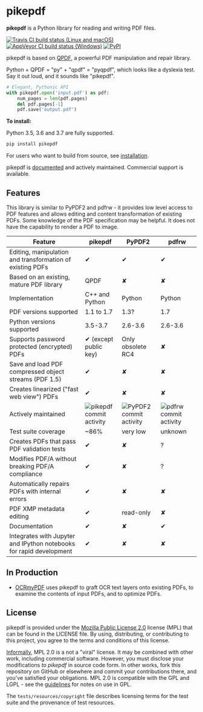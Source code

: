 pikepdf
=======

**pikepdf** is a Python library for reading and writing PDF files.

[![Travis CI build status (Linux and macOS)](https://img.shields.io/travis/pikepdf/pikepdf/master.svg?label=Linux%2fmacOS%20build)](https://travis-ci.org/pikepdf/pikepdf) [![AppVeyor CI build status (Windows)](https://img.shields.io/appveyor/ci/jbarlow83/pikepdf/master.svg?label=Windows%20build)](https://ci.appveyor.com/project/jbarlow83/pikepdf) [![PyPI](https://img.shields.io/pypi/v/pikepdf.svg)](https://pypi.org/project/pikepdf/)

pikepdf is based on [QPDF](https://github.com/qpdf/qpdf), a powerful PDF manipulation and repair library.

Python + QPDF = "py" + "qpdf" = "pyqpdf", which looks like a dyslexia test. Say it out loud, and it sounds like "pikepdf".

```python
# Elegant, Pythonic API
with pikepdf.open('input.pdf') as pdf:
    num_pages = len(pdf.pages)
    del pdf.pages[-1]
    pdf.save('output.pdf')
```

**To install:**

Python 3.5, 3.6 and 3.7 are fully supported.

```bash
pip install pikepdf
```

For users who want to build from source, see [installation](https://pikepdf.readthedocs.io/en/latest/index.html).

pikepdf is [documented](https://pikepdf.readthedocs.io/en/latest/index.html) and actively maintained. Commercial support is available.

Features
--------

This library is similar to PyPDF2 and pdfrw - it provides low level access to PDF features and allows editing and content transformation of existing PDFs. Some knowledge of the PDF specification may be helpful. It does not have the capability to render a PDF to image.

| **Feature**                                                         | **pikepdf**                         | **PyPDF2**                                | **pdfrw**                               |
|---------------------------------------------------------------------|-------------------------------------|-------------------------------------------|-----------------------------------------|
| Editing, manipulation and transformation of existing PDFs           | ✔                                   | ✔                                         | ✔                                       |
| Based on an existing, mature PDF library                            | QPDF                                | ✘                                         | ✘                                       |
| Implementation                                                      | C++ and Python                      | Python                                    | Python                                  |
| PDF versions supported                                              | 1.1 to 1.7                          | 1.3?                                      | 1.7                                     |
| Python versions supported                                           | 3.5-3.7                             | 2.6-3.6                                   | 2.6-3.6                                 |
| Supports password protected (encrypted) PDFs                        | ✔ (except public key)               | Only obsolete RC4                         | ✘                                       |
| Save and load PDF compressed object streams (PDF 1.5)               | ✔                                   | ✘                                         | ✘                                       |
| Creates linearized ("fast web view") PDFs                           | ✔                                   | ✘                                         | ✘                                       |
| Actively maintained                                                 | ![pikepdf commit activity][pikepdf-commits] | ![PyPDF2 commit activity][pypdf2-commits] | ![pdfrw commit activity][pdfrw-commits] |
| Test suite coverage                                                 | ~86%                                | very low                                  | unknown                                 |
| Creates PDFs that pass PDF validation tests                         | ✔                                   | ✘                                         | ?                                       |
| Modifies PDF/A without breaking PDF/A compliance                    | ✔                                   | ✘                                         | ?                                       |
| Automatically repairs PDFs with internal errors                     | ✔                                   | ✘                                         | ✘                                       |
| PDF XMP metadata editing                                            | ✔                                   | read-only                                 | ✘
| Documentation                                                       | ✔                                   | ✘                                         | ✔                                       |
| Integrates with Jupyter and IPython notebooks for rapid development | ✔                                   | ✘                                         | ✘                                       |


[pikepdf-commits]: https://img.shields.io/github/commit-activity/y/pikepdf/pikepdf.svg

[pypdf2-commits]: https://img.shields.io/github/commit-activity/y/mstamy2/PyPDF2.svg

[pdfrw-commits]: https://img.shields.io/github/commit-activity/y/pmaupin/pdfrw.svg

In Production
-------------

* [OCRmyPDF](https://github.com/jbarlow83/OCRmyPDF) uses pikepdf to graft OCR text layers onto existing PDFs, to examine the contents of input PDFs, and to optimize PDFs.

License
-------

pikepdf is provided under the [Mozilla Public License 2.0](https://www.mozilla.org/en-US/MPL/2.0/) license (MPL) that can be found in the LICENSE file. By using, distributing, or contributing to this project, you agree to the terms and conditions of this license.

[Informally](https://www.mozilla.org/en-US/MPL/2.0/FAQ/), MPL 2.0 is a not a "viral" license. It may be combined with other work, including commercial software. However, you must disclose your modifications *to pikepdf* in source code form. In other works, fork this repository on GitHub or elsewhere and commit your contributions there, and you've satisfied your obligations. MPL 2.0 is compatible with the GPL and LGPL - see the [guidelines](https://www.mozilla.org/en-US/MPL/2.0/combining-mpl-and-gpl/) for notes on use in GPL.

The `tests/resources/copyright` file describes licensing terms for the test suite and the provenance of test resources.
